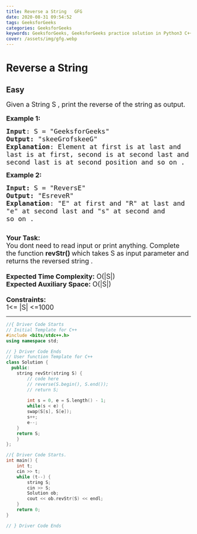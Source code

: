 ```yaml
---
title: Reverse a String   GFG
date: 2020-08-31 09:54:52
tags: GeeksforGeeks
categories: GeeksforGeeks
keywords: GeeksforGeeks, GeeksforGeeks practice solution in Python3 C++ Java, Reverse a String - GFG solution
cover: /assets/img/gfg.webp
---
```



# Reverse a String
## Easy
<div class="problems_problem_content__Xm_eO"><p><span style="font-size:18px">Given a String S , print the reverse of the string as output.</span><br>
<br>
<span style="font-size:18px"><strong>Example 1:</strong></span></p>

<pre><span style="font-size:18px"><strong>Input</strong>: S = "GeeksforGeeks</span><span style="font-size:18px">"
<strong>Output:</strong>&nbsp;"skeeGrofskeeG</span><span style="font-size:18px">"&nbsp;
<strong>Explanation</strong>: Element at first is at last and
last is at first, second is at second last and 
second last is at second position and so on .
</span></pre>

<p><span style="font-size:18px"><strong>Example 2:</strong></span></p>

<pre><span style="font-size:18px"><strong>Input: </strong>S = "ReversE"
<strong>Output:&nbsp;</strong>"EsreveR"
<strong>Explanation</strong>: "E" at first and "R" at last and
"e" at second last and "s" at second and
so on .</span></pre>

<p><br>
<span style="font-size:18px"><strong>Your Task:&nbsp;&nbsp;</strong><br>
You dont need to read input or print anything. Complete the function <strong>revStr</strong><strong>()&nbsp;</strong>which takes S&nbsp;as input parameter and returns the reversed string .<br>
<br>
<strong>Expected Time Complexity:</strong> O(|S|)<br>
<strong>Expected Auxiliary Space:</strong> O(|S|)<br>
<br>
<strong>Constraints:</strong><br>
1&lt;= |S|&nbsp;&lt;=1000</span></p>
</div>

---




```cpp
//{ Driver Code Starts
// Initial Template for C++
#include <bits/stdc++.h>
using namespace std;

// } Driver Code Ends
// User function Template for C++
class Solution {
  public:
    string revStr(string S) {
        // code here
        // reverse(S.begin(), S.end());
        // return S;
        
        int s = 0, e = S.length() - 1;
        while(s < e) {
        swap(S[s], S[e]);
        s++;
        e--;
    }
    return S;
    }
};

//{ Driver Code Starts.
int main() {
    int t;
    cin >> t;
    while (t--) {
        string S;
        cin >> S;
        Solution ob;
        cout << ob.revStr(S) << endl;
    }
    return 0;
}

// } Driver Code Ends
```
